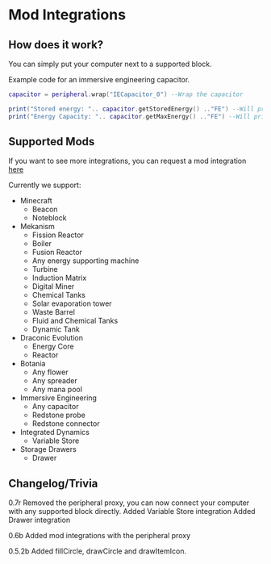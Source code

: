 # Mod Integrations

## How does it work?

You can simply put your computer next to a supported block.

Example code for an immersive engineering capacitor.
```lua
capacitor = peripheral.wrap("IECapacitor_0") --Wrap the capacitor

print("Stored energy: ".. capacitor.getStoredEnergy() .."FE") --Will print the stored energy
print("Energy Capacity: ".. capacitor.getMaxEnergy() .."FE") --Will print the energy capacity
```

## Supported Mods
If you want to see more integrations, you can request a mod integration [here](https://github.com/Seniorendi/AdvancedPeripherals/issues)

Currently we support:

* Minecraft
    - Beacon
    - Noteblock
* Mekanism
    - Fission Reactor
    - Boiler
    - Fusion Reactor
    - Any energy supporting machine
    - Turbine
    - Induction Matrix
    - Digital Miner
    - Chemical Tanks
    - Solar evaporation tower
    - Waste Barrel
    - Fluid and Chemical Tanks
    - Dynamic Tank
* Draconic Evolution
    - Energy Core
    - Reactor
* Botania
    - Any flower
    - Any spreader
    - Any mana pool
* Immersive Engineering
    - Any capacitor
    - Redstone probe
    - Redstone connector
* Integrated Dynamics
    - Variable Store
* Storage Drawers
    - Drawer

## Changelog/Trivia

0.7r
Removed the peripheral proxy, you can now connect your computer with any supported block directly.
Added Variable Store integration
Added Drawer integration

0.6b
Added mod integrations with the peripheral proxy

0.5.2b
Added fillCircle, drawCircle and drawItemIcon.
